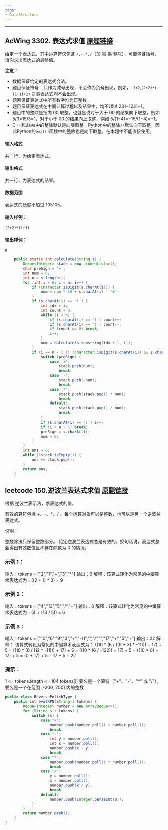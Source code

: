```yaml
---
tags:
- DataStructure
---
```

---

## AcWing 3302. 表达式求值   [原题链接](https://www.acwing.com/problem/content/3305/)

给定一个表达式，其中运算符仅包含 `+,-,*,/`（加 减 乘 整除），可能包含括号，请你求出表达式的最终值。

**注意：**

- 数据保证给定的表达式合法。
- 题目保证符号 `-` 只作为减号出现，不会作为负号出现，例如，`-1+2`,`(2+2)*(-(1+1)+2)` 之类表达式均不会出现。
- 题目保证表达式中所有数字均为正整数。
- 题目保证表达式在中间计算过程以及结果中，均不超过 231−1231−1。
- 题目中的整除是指向 00 取整，也就是说对于大于 00 的结果向下取整，例如 5/3=15/3=1，对于小于 00 的结果向上取整，例如 5/(1−4)=−15/(1−4)=−1。
- C++和Java中的整除默认是向零取整；Python中的整除`//`默认向下取整，因此Python的`eval()`函数中的整除也是向下取整，在本题中不能直接使用。

#### 输入格式

共一行，为给定表达式。

#### 输出格式

共一行，为表达式的结果。

#### 数据范围

表达式的长度不超过 105105。

#### 输入样例：

```
(2+2)*(1+1)
```

#### 输出样例：

```
8
```

```java
    public static int calculate(String s) {
        Deque<Integer> stack = new LinkedList<>();
        char preSign = '+';
        int num = 0;
        int n = s.length();
        for (int i = 0; i < n; i++) {
            if (Character.isDigit(s.charAt(i))) {
                num = num * 10 + s.charAt(i) - '0';
            }
            if (s.charAt(i) == '(') {
                int idx = i;
                int count = 0;
                while (i < n) {
                    if (s.charAt(i) == '(') count++;
                    if (s.charAt(i) == ')') count--;
                    if (count == 0) break;
                    i++;
                }
                num = calculate(s.substring(idx + 1, i));
            }
            if (i == n - 1 || !Character.isDigit(s.charAt(i)) && s.charAt(i) != ' ') {
                switch (preSign) {
                    case '+':
                        stack.push(num);
                        break;
                    case '-':
                        stack.push(-num);
                        break;
                    case '*':
                        stack.push(stack.pop() * num);
                        break;
                    default:
                        stack.push(stack.pop() / num);
                        break;
                }
                if (s.charAt(i) == ')') i++;
                if (i > n - 1) break;
                preSign = s.charAt(i);
                num = 0;
            }
        }
        int ans = 0;
        while (!stack.isEmpty()) {
            ans += stack.pop();
        }
        return ans;
    }

```

## leetcode 150.逆波兰表达式求值   [原题链接](https://leetcode-cn.com/problems/evaluate-reverse-polish-notation) 

根据 逆波兰表示法，求表达式的值。

有效的算符包括 +、-、*、/ 。每个运算对象可以是整数，也可以是另一个逆波兰表达式。

说明：

整数除法只保留整数部分。
给定逆波兰表达式总是有效的。换句话说，表达式总会得出有效数值且不存在除数为 0 的情况。

### 示例 1：

输入：tokens = ["2","1","+","3","*"]
输出：9
解释：该算式转化为常见的中缀算术表达式为：((2 + 1) * 3) = 9

### 示例 2：

输入：tokens = ["4","13","5","/","+"]
输出：6
解释：该算式转化为常见的中缀算术表达式为：(4 + (13 / 5)) = 6

### 示例 3：

输入：tokens = ["10","6","9","3","+","-11","*","/","*","17","+","5","+"]
输出：22
解释：
该算式转化为常见的中缀算术表达式为：
  ((10 * (6 / ((9 + 3) * -11))) + 17) + 5
= ((10 * (6 / (12 * -11))) + 17) + 5
= ((10 * (6 / -132)) + 17) + 5
= ((10 * 0) + 17) + 5
= (0 + 17) + 5
= 17 + 5
= 22

### 提示：

1 <= tokens.length <= 104
tokens[i] 要么是一个算符（"+"、"-"、"*" 或 "/"），要么是一个在范围 [-200, 200] 内的整数

```java
public class ReversePolishType {
    public int evalRPN(String[] tokens) {
        Deque<Integer> number = new ArrayDeque<>();
        for (String s : tokens) {
            switch (s) {
                case "+":
                    number.push(number.poll() + number.poll());
                    break;
                case "-":
                    int y = number.poll();
                    int x = number.poll();
                    number.push(x - y);
                    break;
                case "*":
                    number.push(number.poll() * number.poll());
                    break;
                case "/":
                    y = number.poll();
                    x = number.poll();
                    number.push(x / y);
                    break;
                default:
                    number.push(Integer.parseInt(s));
            }
        }
        return number.peek();
    }
}

```

